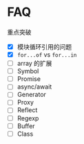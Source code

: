 # FAQ

重点突破

- [x] 模块循环引用的问题
- [x] `for...of` vs `for...in`
- [ ] array 的扩展
- [ ] Symbol
- [ ] Promise
- [ ] async/await
- [ ] Generator
- [ ] Proxy
- [ ] Reflect
- [ ] Regexp
- [ ] Buffer
- [ ] Class
